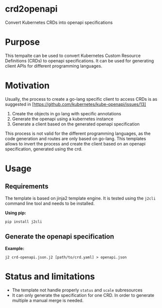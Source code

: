 # crd2openapi
Convert Kubernetes CRDs into openapi specifications

# Purpose
This tempalte can be used to convert Kubernetes Custom Resource Definitions (CRDs) to openapi specifications. It can be used for generating client APIs for different programming languages.

# Motivation
Usually, the process to create a go-lang specific client to access CRDs is as suggested in [https://github.com/kubernetes/kube-openapi/issues/13]
1. Create the objects in go lang with specific annotations
2. Generate the openapi using a kubernetes instance
3. Generate a client based on the generated openapi specification

This process is not valid for the different programming languages, as the code generation and routes are only based on go-lang. This templates allows
to invert the process and create the client based on an openapi specification, generated using the crd.

# Usage
## Requirements
The template is based on jinja2 template engine. It is tested using the `j2cli` command line tool and needs to be installed.

**Using pip:**
```
pip install j2cli
```

## Generate the openapi specification
**Example:**
```
j2 crd-openapi.json.j2 [path/to/crd.yaml] > openapi.json
```

# Status and limitations
* The template not handle properly `status` and `scale` subresources
* It can only generate the specification for one CRD. In order to generate multiple a manual merge is needed.
